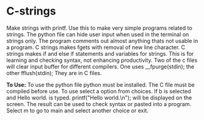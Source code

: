 # C-strings
Make strings with printf.
Use this to make very simple programs related to strings.
The python file can hide user input when used in the terminal on strings only.
The program comments out almost anything thats not usable in a program.
C strings  makes fgets with removal of new line character.
C strings makes if and else if statements and variables for strings.
This is for learning and checking syntax, not enhancing productivity.
Two of the c files will clear input buffer for different compilers.
One uses __fpurge(stdin); the other fflush(stdin); They are in C files.

**To Use:**
To use the python file python must be installed. The C file must be compiled
before use.
To use select a option from choices. If b is selected and Hello world. is typed.
printf("Hello world.\n"); will be displayed on the screen.
The result can be used to check syntax or pasted into a program.
Select m to go to main and select another choice or exit.
